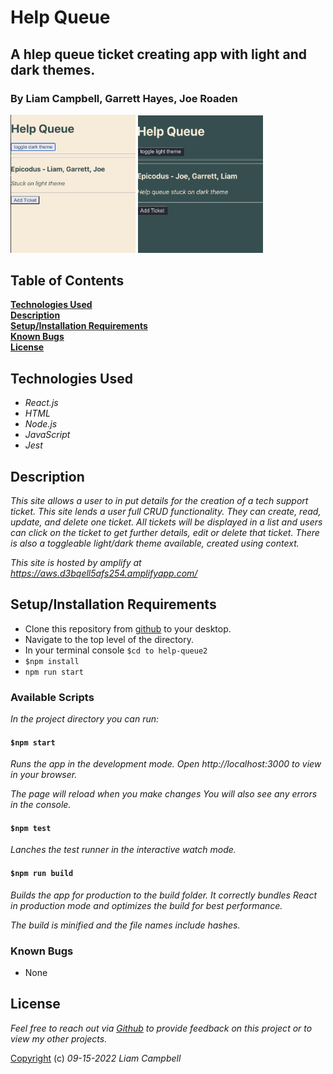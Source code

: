 # Help Queue

## A hlep queue ticket creating app with light and dark themes.

### By Liam Campbell, Garrett Hayes, Joe Roaden

<div>

<img src='lighttheme.png' alt='A help queue screenshot in light theme' width='200px'> <img src='darktheme.png' alt='A help queue screenshot in dark theme.' width='200px' height='220px'>

</div>

## Table of Contents

**[Technologies Used](#technologies-used)  
[Description](#description)  
[Setup/Installation Requirements](#setup-and-installation-requirements)  
[Known Bugs](#known-bugs)  
[License](#license)**

## Technologies Used

* _React.js_
* _HTML_
* _Node.js_
* _JavaScript_
* _Jest_

## Description 

_This site allows a user to in put details for the creation of a tech support ticket. This site lends a user full CRUD functionality. They can create, read, update, and delete one ticket. All tickets will be displayed in a list and users can click on the ticket to get further details, edit or delete that ticket. There is also a toggleable light/dark theme available, created using context._

_This site is hosted by amplify at https://aws.d3bqell5afs254.amplifyapp.com/_

## Setup/Installation Requirements

* Clone this repository from [github](https://github.com/lcmpbll/help-queue2) to your desktop.
* Navigate to the top level of the directory.
* In your terminal console `$cd to help-queue2`
* ```$npm install```
* ```npm run start```

### Available Scripts
_In the project directory you can run:_

#### ```$npm start```
_Runs the app in the development mode._
_Open http://localhost:3000 to view in your browser._

_The page will reload when you make changes_
_You will also see any errors in the console._

#### ```$npm test```

_Lanches the test runner in the interactive watch mode._

#### ```$npm run build```

_Builds the app for production to the build folder._
_It correctly bundles React in production mode and optimizes the build for best performance._

_The build is minified and the file names include hashes._

### Known Bugs

* None

## License

_Feel free to reach out via [Github](github.com.lcmpbll) to provide feedback on this project or to view my other projects._

[Copyright](LICENSE) (c) _09-15-2022_ _Liam Campbell_